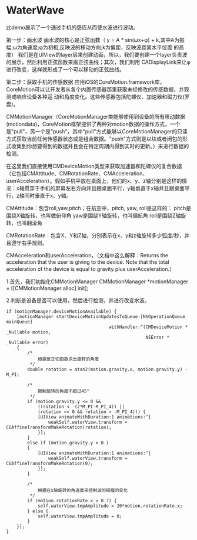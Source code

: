 # WaterWave

此demo展示了一个通过手机的感应从而使水波进行波动。

第一步：画水波
	画水波的核心是正弦函数（ y = A * sin(ωx+φ) + k,其中A为振幅;ω为角速度;φ为初相,反映波的移动方向;k为偏距，反映波距离水平位置
的高度）
    我们是在UIView的layer层来创建动画，所以，我们要创建一个layer负责波的展示，然后利用正弦函数来画正弦曲线；其次，我们利用
CADisplayLink来让φ进行改变，这样就形成了一个可以移动的正弦曲线。

第二步：获取手机的传感数据
    应用iOS的CoreMotion.framework库，CoreMotion可以让开发者从各个内置传感器那里获取未经修改的传感数据，并观测或响应设备各种运
动和角度变化。这些传感器包括陀螺仪、加速器和磁力仪(罗盘)。

CMMotionManager（CoreMotionManager类能够使用到设备的所有移动数据(motiondata)，CoreMotion框架提供了两种对motion数据的操作方式，一个是"pull"，另一个是"push"，其中"pull"方式能够以CoreMotionManager的只读方式获取当前任何传感器状态或是组合数据。"push"方式则是以块或者闭包的形式收集到你想要得到的数据并且会在特定周期内得到实时的更新。）来进行数据的检测。
    
在这里我们直接使用CMDeviceMotion类型来获取加速器和陀螺仪的复合数据（它包括CMAttitude、CMRotationRate、CMAcceleration、
userAcceleration）。假如手机平放在桌面上，他们的x、y、z轴分别是这样的情况：x轴贯穿于手机的屏幕左右方向并且跟桌面平行，y轴垂直于x轴并且跟桌面平行，z轴同时垂直于x、y轴。

CMAttitude：包含roll,yaw,pitch；在航空中，pitch, yaw, roll是这样的：
pitch是围绕X轴旋转，也叫做俯仰角
yaw是围绕Y轴旋转，也叫偏航角
roll是围绕Z轴旋转，也叫翻滚角

CMRotationRate：包含X、Y和Z轴，分别表示在x、y和z轴旋转多少弧度/秒，并且遵守右手规则。

CMAcceleration和userAcceleration，（文档中这么解释：Returns the acceleration that the user is giving to the device. Note that the total acceleration of the device is equal to gravity plus userAcceleration.）

1.首先，我们初始化CMMotionManager
 CMMotionManager *motionManager = [[CMMotionManager alloc] init];
 
2.判断是设备是否可以使用，然后进行检测，并进行改变水波。
    
    if (motionManager.deviceMotionAvailable) {
        [motionManager startDeviceMotionUpdatesToQueue:[NSOperationQueue mainQueue]
                                           withHandler:^(CMDeviceMotion * _Nullable motion, 
                                                         NSError * _Nullable error)
        {
            /*
                根据反正切函数求出旋转的角度
             */
            double rotation = atan2(motion.gravity.x, motion.gravity.y) - M_PI;
            
            /*
                限制旋转的角度不超过45°
             */
            if (motion.gravity.y <= 0 &&
                ((rotation < -(2*M_PI-M_PI_4)) ||
                (rotation <= 0 && rotation > -M_PI_4))) {
                [UIView animateWithDuration:1 animations:^{
                    weakSelf.waterView.transform = CGAffineTransformMakeRotation(rotation);
                }];
            }
            else if (motion.gravity.y > 0 )
            {
                [UIView animateWithDuration:1 animations:^{
                    weakSelf.waterView.transform = CGAffineTransformMakeRotation(0);
                }];
            }
            
            /*
                根据在x轴旋转的角速度来控制波的振幅的变化
             */
            if (motion.rotationRate.x > 0.7) {
                self.waterView.tmpAmplitude = 20*motion.rotationRate.x;
            } else {
                self.waterView.tmpAmplitude = 0;
            }
        }];
    }

